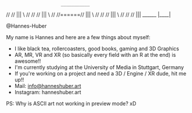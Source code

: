 
                         ___________
//      //      |||      \\       //
//      //      |||       \\     //
//======//      |||        \\   //
//      //      |||         \\ //
//      //      |||        ______
                           |____|

@Hannes-Huber

My name is Hannes and here are a few things about myself:
- I like black tea, rollercoasters, good books, gaming and 3D Graphics
- AR, MR, VR and XR (so basically every field with an R at the end) is awesome!!
- I'm currently studying at the University of Media in Stuttgart, Germany
- If you're working on a project and need a 3D / Engine / XR dude, hit me up!!
- Mail: info@hanneshuber.art
- Instagram: hanneshuber.art

PS: Why is ASCII art not working in preview mode? xD

<!---
Hannes-Huber/Hannes-Huber is a ✨ special ✨ repository because its `README.md` (this file) appears on your GitHub profile.
You can click the Preview link to take a look at your changes.
--->
